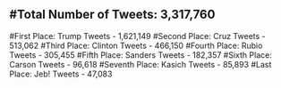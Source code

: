 #Total Number of Tweets: 3,317,760 
---
#First Place: Trump Tweets - 1,621,149
#Second Place: Cruz Tweets - 513,062
#Third Place: Clinton Tweets - 466,150
#Fourth Place: Rubio Tweets - 305,455
#Fifth Place: Sanders Tweets - 182,357
#Sixth Place: Carson Tweets - 96,618
#Seventh Place: Kasich Tweets - 85,893
#Last Place: Jeb! Tweets - 47,083
